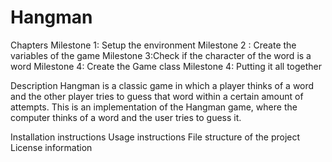 # Hangman

Chapters
Milestone 1: Setup the environment
Milestone 2 : Create the variables of the game
Milestone 3:Check if the character of the word is a word
Milestone 4: Create the Game class
Milestone 4: Putting it all together

Description
Hangman is a classic game in which a player thinks of a word and the other player tries to guess that word within a certain amount of attempts.
This is an implementation of the Hangman game, where the computer thinks of a word and the user tries to guess it. 

Installation instructions
Usage instructions
File structure of the project
License information

